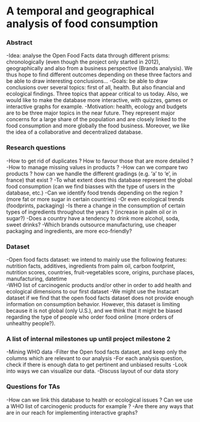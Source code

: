 # A temporal and geographical analysis of food consumption

### Abstract
-Idea: analyse the Open Food Facts data through different prisms: chronologically 
(even though the project only started in 2012), geographically and also from a business perspective (Brands analysis). 
We thus hope to find different outcomes depending on these three factors and be able to draw interesting conclusions...
-Goals: be able to draw conclusions over several topics: first of all, health. But also financial and ecological findings. 
Three topics that appear critical to us today.
Also, we would like to make the database more interactive, with quizzes, games or interactive graphs for example.
-Motivation: health, ecology and budgets are to be three major topics in the near future. They represent major concerns 
for a large share of the population and are closely linked to the food consumption and more globally the food business. 
Moreover, we like the idea of a collaborative and decentralized database.

### Research questions
-How to get rid of duplicates ? How to favour those that are more detailed ? 
-How to manage missing values in products ?
-How can we compare two products ? how can we handle the different gradings (e.g. ‘a’ to ‘e’, in france) that exist ?
-To what extent does this database represent the global food consumption (can we find biasses 
with the type of users in the database, etc.)
-Can we identify food trends depending on the region ? (more fat or more sugar in certain countries)
-Or even ecological trends (foodprints, packaging)
-Is there a change in the consumption of certain types of ingredients throughout the years ? (increase in palm oil 
or in sugar?)
-Does a country have a tendency to drink more alcohol, soda, sweet drinks?
-Which brands outsource manufacturing, use cheaper packaging and ingredients, are more eco-friendly?

### Dataset
-Open food facts dataset: we intend to mainly use the following features: nutrition facts, additives, ingredients 
from palm oil, carbon footprint, nutrition scores, countries, fruit-vegetables score, origins, purchase places, 
manufacturing, datetime   
-WHO list of carcinogenic products and/or other in order to add health and ecological dimensions to our first dataset
-We might use the Instacart dataset if we find that the open food facts dataset does not provide enough information 
on consumption behavior. However, this dataset is limiting because it is not global (only U.S.), and we think that it 
might be biased regarding the type of people who order food online (more orders of unhealthy people?).

### A list of internal milestones up until project milestone 2
-Mining WHO data
-Filter the Open food facts dataset, and keep only the columns which are relevant to our analysis
-For each analysis question, check if there is enough data to get pertinent and unbiased results
-Look into ways we can visualize our data.
-Discuss layout of our data story

### Questions for TAs
-How can we link this database to health or ecological issues ? Can we use a WHO list of carcinogenic products for example ? 
-Are there any ways that are in our reach for implementing interactive graphs?




